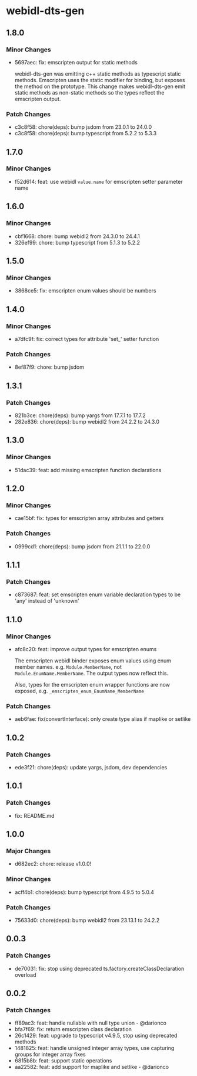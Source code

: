 # webidl-dts-gen

## 1.8.0

### Minor Changes

- 5697aec: fix: emscripten output for static methods

  webidl-dts-gen was emitting c++ static methods as typescript static methods. Emscripten uses the static modifier for binding, but exposes the method on the prototype. This change makes webidl-dts-gen emit static methods as non-static methods so the types reflect the emscripten output.

### Patch Changes

- c3c8f58: chore(deps): bump jsdom from 23.0.1 to 24.0.0
- c3c8f58: chore(deps): bump typescript from 5.2.2 to 5.3.3

## 1.7.0

### Minor Changes

- f52d614: feat: use webidl `value.name` for emscripten setter parameter name

## 1.6.0

### Minor Changes

- cbf1668: chore: bump webidl2 from 24.3.0 to 24.4.1
- 326ef99: chore: bump typescript from 5.1.3 to 5.2.2

## 1.5.0

### Minor Changes

- 3868ce5: fix: emscripten enum values should be numbers

## 1.4.0

### Minor Changes

- a7dfc9f: fix: correct types for attribute 'set\_' setter function

### Patch Changes

- 8ef87f9: chore: bump jsdom

## 1.3.1

### Patch Changes

- 821b3ce: chore(deps): bump yargs from 17.7.1 to 17.7.2
- 282e836: chore(deps): bump webidl2 from 24.2.2 to 24.3.0

## 1.3.0

### Minor Changes

- 51dac39: feat: add missing emscripten function declarations

## 1.2.0

### Minor Changes

- cae15bf: fix: types for emscripten array attributes and getters

### Patch Changes

- 0999cd1: chore(deps): bump jsdom from 21.1.1 to 22.0.0

## 1.1.1

### Patch Changes

- c873687: feat: set emscripten enum variable declaration types to be 'any' instead of 'unknown'

## 1.1.0

### Minor Changes

- afc8c20: feat: improve output types for emscripten enums

  The emscripten webidl binder exposes enum values using enum member names. e.g. `Module.MemberName`, not `Module.EnumName.MemberName`. The output types now reflect this.

  Also, types for the emscripten enum wrapper functions are now exposed, e.g. `_emscripten_enum_EnumName_MemberName`

### Patch Changes

- aeb6fae: fix(convertInterface): only create type alias if maplike or setlike

## 1.0.2

### Patch Changes

- ede3f21: chore(deps): update yargs, jsdom, dev dependencies

## 1.0.1

### Patch Changes

- fix: README.md

## 1.0.0

### Major Changes

- d682ec2: chore: release v1.0.0!

### Minor Changes

- acff4b1: chore(deps): bump typescript from 4.9.5 to 5.0.4

### Patch Changes

- 75633d0: chore(deps): bump webidl2 from 23.13.1 to 24.2.2

## 0.0.3

### Patch Changes

- de70031: fix: stop using deprecated ts.factory.createClassDeclaration overload

## 0.0.2

### Patch Changes

- ff89ac3: feat: handle nullable with null type union - @darionco
- bfa7f69: fix: return emscripten class declaration
- 26c1429: feat: upgrade to typescript v4.9.5, stop using deprecated methods
- 1481825: feat: handle unsigned integer array types, use capturing groups for integer array fixes
- 6815b8b: feat: support static operations
- aa22582: feat: add support for maplike and setlike - @darionco
